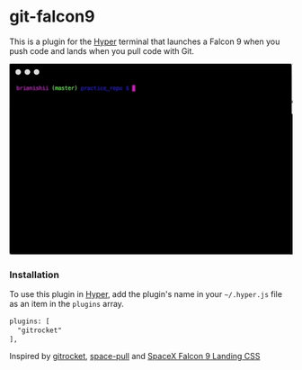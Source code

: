 # git-falcon9
This is a plugin for the [Hyper](https://hyper.is/) terminal that launches a Falcon 9 when you push code and lands when you pull code with Git.

![Alt Text](https://github.com/BrianIshii/git-falcon9/raw/master/git-falcon9.gif)

### Installation
To use this plugin in [Hyper](https://hyper.is/), add the plugin's name in your `~/.hyper.js` file as an item in the
`plugins` array.
```
plugins: [
  "gitrocket"
],
```

Inspired by [gitrocket](https://github.com/bomanimc/gitrocket), [space-pull](https://github.com/lukaszromerowicz/space-pull) and [SpaceX Falcon 9 Landing CSS](https://codepen.io/simoberny/pen/PEJxPQ)
